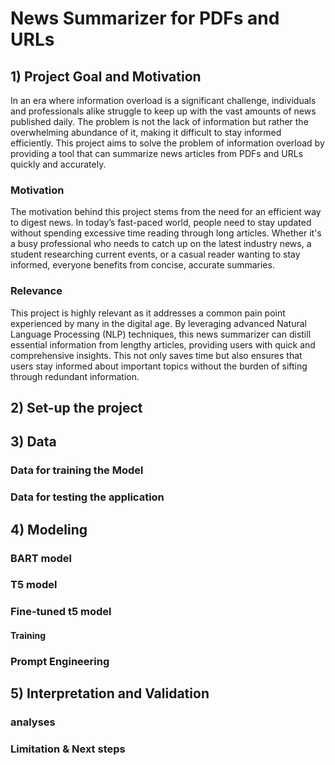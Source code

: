 # News Summarizer for PDFs and URLs
## 1) Project Goal and Motivation

In an era where information overload is a significant challenge, individuals and professionals alike struggle to keep up with the vast amounts of news published daily. The problem is not the lack of information but rather the overwhelming abundance of it, making it difficult to stay informed efficiently. This project aims to solve the problem of information overload by providing a tool that can summarize news articles from PDFs and URLs quickly and accurately.

### Motivation

The motivation behind this project stems from the need for an efficient way to digest news. In today’s fast-paced world, people need to stay updated without spending excessive time reading through long articles. Whether it's a busy professional who needs to catch up on the latest industry news, a student researching current events, or a casual reader wanting to stay informed, everyone benefits from concise, accurate summaries.

### Relevance

This project is highly relevant as it addresses a common pain point experienced by many in the digital age. By leveraging advanced Natural Language Processing (NLP) techniques, this news summarizer can distill essential information from lengthy articles, providing users with quick and comprehensive insights. This not only saves time but also ensures that users stay informed about important topics without the burden of sifting through redundant information.

## 2) Set-up the project

## 3) Data
### Data for training the Model

### Data for testing the application

## 4) Modeling
### BART model

### T5 model

### Fine-tuned t5 model
#### Training

### Prompt Engineering

## 5) Interpretation and Validation
### analyses

### Limitation & Next steps
